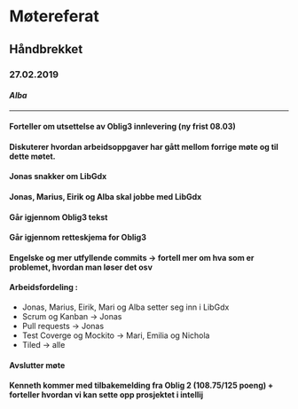 # Møtereferat
## Håndbrekket
### 27.02.2019
#### *Alba*
------
#### Forteller om utsettelse av Oblig3 innlevering (ny frist 08.03)

#### Diskuterer hvordan arbeidsoppgaver har gått mellom forrige møte og til dette møtet.

#### Jonas snakker om LibGdx

#### Jonas, Marius, Eirik og Alba skal jobbe med LibGdx

#### Går igjennom Oblig3 tekst

#### Går igjennom retteskjema for Oblig3

#### Engelske og mer utfyllende commits -> fortell mer om hva som er problemet, hvordan man løser det osv

#### Arbeidsfordeling :
 * Jonas, Marius, Eirik, Mari og Alba setter seg inn i LibGdx
 * Scrum og Kanban -> Jonas
 * Pull requests -> Jonas
 * Test Coverge og Mockito  -> Mari, Emilia og Nichola
 * Tiled -> alle

#### Avslutter møte

#### Kenneth kommer med tilbakemelding fra Oblig 2 (108.75/125 poeng) + forteller hvordan vi kan sette opp prosjektet i intellij

